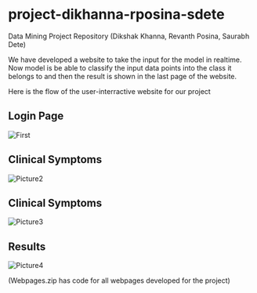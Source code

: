 # project-dikhanna-rposina-sdete
Data Mining Project Repository (Dikshak Khanna, Revanth Posina, Saurabh Dete)

We have developed a website to take the input for the model in realtime. Now model is be able to classify the input data points into the class it belongs to and then the result is shown in the last page of the website.


Here is the flow of the user-interractive website for our project

<h2>Login Page</h2>


  ![First](https://media.github.iu.edu/user/21650/files/53b409e4-91a1-44a8-8d22-6612c4b557d1)

  
  <h2>Clinical Symptoms</h2>

  ![Picture2](https://media.github.iu.edu/user/21650/files/ef5c373b-edb0-4e08-87d5-83104b76fd25)
 
  
  <h2>Clinical Symptoms</h2>
  
  ![Picture3](https://media.github.iu.edu/user/21650/files/2d9fbd56-e1f1-4b4a-bd9c-88fc1a185b2b)
 
 <h2> Results</h2>
 
 ![Picture4](https://media.github.iu.edu/user/21650/files/bdbe1f5c-66c7-4a76-9d2c-9637e1deb90b)


(Webpages.zip has code for all webpages developed for the project)

